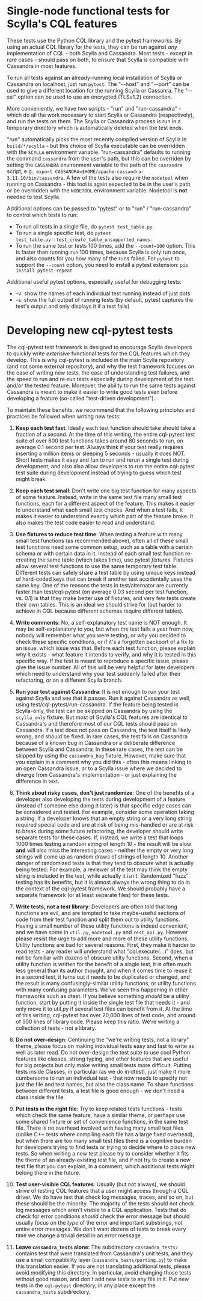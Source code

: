 # Single-node functional tests for Scylla's CQL features

These tests use the Python CQL library and the pytest frameworks.
By using an actual CQL library for the tests, they can be run against *any*
implementation of CQL - both Scylla and Cassandra. Most tests - except in
rare cases - should pass on both, to ensure that Scylla is compatible with
Cassandra in most features.

To run all tests against an already-running local installation of Scylla
or Cassandra on localhost, just run `pytest`. The "--host" and "--port"
can be used to give a different location for the running Scylla or Cassanra.
The "--ssl" option can be used to use an encrypted (TLSv1.2) connection.

More conveniently, we have two scripts - "run" and "run-cassandra" - which
do all the work necessary to start Scylla or Cassandra (respectively),
and run the tests on them. The Scylla or Cassandra process is run in a
temporary directory which is automatically deleted when the test ends.

"run" automatically picks the most recently compiled version of Scylla in
`build/*/scylla` - but this choice of Scylla executable can be overridden with
the `SCYLLA` environment variable. "run-cassandra" defaults to running the
command `cassandra` from the user's path, but this can be overriden by setting
the `CASSANDRA` environment variable to the path of the `cassandra` script,
e.g., `export CASSANDRA=$HOME/apache-cassandra-3.11.10/bin/cassandra`.
A few of the tests also require the `nodetool` when running on Cassandra -
this tool is again expected to be in the user's path, or be overridden with
the `NODETOOL` environment variable. Nodetool is **not** needed to test
Scylla.

Additional options can be passed to "pytest" or to "run" / "run-cassandra"
to control which tests to run:

* To run all tests in a single file, do `pytest test_table.py`.
* To run a single specific test, do `pytest test_table.py::test_create_table_unsupported_names`.
* To run the same test or tests 100 times, add the `--count=100` option.
  This is faster than running `run` 100 times, because Scylla is only run
  once, and also counts for you how many of the runs failed.
  For `pytest` to support the `--count` option, you need to install a
  pytest extension: `pip install pytest-repeat`

Additional useful pytest options, especially useful for debugging tests:

* -v: show the names of each individual test running instead of just dots.
* -s: show the full output of running tests (by default, pytest captures the test's output and only displays it if a test fails)

# Developing new cql-pytest tests

The cql-pytest test framework is designed to encourage Scylla developers
to quickly write _extensive_ functional tests for the CQL features which
they develop. This is why cql-pytest is included in the main Scylla
repository (and not some external repository), and why the test framework
focuses on the ease of writing new tests, the ease of understanding test
failures, and the speed to run and re-run tests especially during development
of the test and/or the tested feature. Moreover, the ability to run the
same tests against Cassandra is meant to make it easier to write good tests
even before developing a feature (so-called "test-driven development").

To maintain these benefits, we recommend that the following principles
and practices be followed when writing new tests:

1. **Keep each test fast**: Ideally each test function should take should
   take a fraction of a second. At the time of this writing, the entire
   cql-pytest test suite of over 800 test functions takes around 80
   seconds to run, on average 0.1 second per test. Always think if your
   test really requires inserting a million items or sleeping 5 seconds -
   usually it does NOT.
   Short tests makes it easy and fun to run and rerun a single test during
   development, and also also allow developers to run the entire cql-pytest
   test suite during development instead of trying to guess which test might
   break.

2. **Keep each test small**: Don't write one big test function for many
   aspects of some feature. Instead, write in the same test file many small
   test functions, each for a different aspect of the feature. This makes it
   easier to understand what each small test checks. And when a test fails,
   it makes it easier to understand exactly which part of the feature broke.
   It also makes the test code easier to read and understand.

3. **Use fixtures to reduce test time**: When testing a feature with many
   small test functions (as recommended above), often all of these small
   test functions need some common setup, such as a table with a certain
   schema or with certain data in it. Instead of each small test function
   re-creating the same table (which takes time), use pytest _fixtures_.
   Fixtures allow several test functions to use the same temporary test table.
   Different tests can safely share a test table by using unique keys
   instead of hard-coded keys that can break if another test accidentally
   uses the same key.
   One of the reasons the tests in test/alternator are currently faster
   than test/cql-pytest (on average 0.03 second per test function, vs. 0.1)
   is that they make better use of fixtures, and very few tests create
   their own tables. This is an ideal we should strive for (but harder
   to achieve in CQL because different schemas require different tables).

4. **Write comments**: No, a self-explanatory test name is NOT enough.
   It may be self-explanatory to you, but when the test fails a year
   from now, nobody will remember what you were testing, or *why* you
   decided to check these specific conditions, or if it's a forgotten
   backport of a fix to an issue, which issue was that.
   Before each test function, please explain why it exists - what feature
   it intends to verify, and why it is tested in this specific way.
   If the test is meant to reproduce a specific issue, please give the
   issue number. All of this will be very helpful for later developers
   which need to understand why your test suddenly failed after their
   refactoring, or on a different Scylla branch.

5. **Run your test against Cassandra**: It is not enough to run your
   test against Scylla and see that it passes. Run it against Cassandra as
   well, using test/cql-pytest/run-cassandra. If the feature being tested
   is Scylla-only, the test can be skipped on Cassandra by using the
   `scylla_only` fixture. But most of Scylla's CQL features are identical
   to Cassandra's and therefore most of our CQL tests should pass on
   Cassandra. If a test does not pass on Cassandra, the test itself is
   likely wrong, and should be fixed. In rare cases, the test fails on
   Cassandra because of a known bug in Cassandra or a deliberate difference
   between Scylla and Cassandra; In these rare cases, the test can be
   skipped by using the `cassandra_bug` fixture. However, make sure that
   you explain in a comment why you did this - often this means linking
   to an open Cassandra issue, or to a Scylla issue where we decided to
   diverge from Cassandra's implementation - or just explaining the
   difference in text.

6. **Think about risky cases, don't just randomize**: One of the benefits
   of a developer also developing the tests during development of a feature
   (instead of someone else doing it later) is that specific edge cases
   can be considered and tested. For example, consider some operation taking
   a string. If a developer knows that an empty string or a very long
   string required special code and are at risk of being mis-handled or
   are at risk to break during some future refactoring, the developer should
   write separate tests for these cases.
   If, instead, we write a test that loops 1000 times testing a random
   string of length 10 - the result will be slow **and** will also miss
   the interesting cases - neither the empty or very long strings will
   come up as random draws of strings of length 10.
   Another danger of randomized tests is that they tend to obscure what
   is actually being tested: For example, a reviewer of the test may think
   the empty string is included in the test, while actually it isn't.
   Randomized "fuzz" testing has its benefits, but it is almost always the
   wrong thing to do in the context of the cql-pytest framework. We should
   probably have a separate framework (or at least separate files) for
   these tests.

7. **Write tests, not a test library**: Developers are often told that
   long functions are evil, and are tempted to take maybe-useful sections
   of code from their test function and split them out to utility functions.
   Having a small number of these utility functions is indeed convenient,
   and we have some in `util.py`, `nodetool.py` and `rest_api.py`. However
   please resist the urge to add more and more of these utility functions.
   Utility functions are bad for several reasons. First, they make it
   harder to read tests - any reader will understand what "cql.execute(...)"
   does, but not be familiar with dozens of obscure utilty functions.
   Second, when a utility function is written for the benefit of a single
   test, it is often much less general than its author thought, and when
   it comes time to reuse it in a second test, it turns out it needs to be
   duplicated or changed, and the result is many confusingly-similar
   utility functions, or utility functions with many confusing parameters.
   We've seen this happening in other frameworks such as dtest.
   If you believe something _should_ be a utility function, start by
   putting it inside the single test file that needs it - and only move
   it to util.py if several test files can benefit from it.
   At the time of this writing, cql-pytest has over 20,000 lines of test
   code, and around of 500 lines of library code. Please keep this ratio.
   We're writing a collection of tests - not a library.

8. **Do not over-design**: Continuing the "we're writing tests, not a
   library" theme, please focus on making individual tests easy and fast
   to write as well as later read. Do not over-design the test suite to use
   cool Python features like classes, strong typing, and other features that
   are useful for big projects but only make writing small tests more
   difficult. Putting tests inside Classes, in particular (as we do in dtest),
   just make it more cumbersome to run an individual test - that now needs
   to specify not just the file and test names, but also the class name.
   To share functions between different tests, a test file is good enough -
   we don't need a class inside the file.

9. **Put tests in the right file**: Try to keep related tests functions -
   tests which check the same feature, have a similar theme, or perhaps use
   some shared fixture or set of convenience functions, in the same test file.
   There is no overhead involved with having many small test files
   (unlike C++ tests where compiling each file has a large fixed overhead),
   but when there are too many small test files there is a cognitive
   burden for developers trying to find tests or trying to decide where
   to place new tests. So when writing a new test please try to consider
   whether it fits the theme of an already-existing test file, and if not try
   to create a new test file that you can explain, in a comment, which
   additional tests might belong there in the future.

10. **Test user-visible CQL features**: Usually (but not always), we should
   strive of testing CQL features that a user might access through a
   CQL driver. We do have test that check log messages, traces, and so
   on, but these should be the minority. The majority of the tests should
   not check log messages which aren't visible to a CQL application.
   Tests that do check for error conditions _should_ check the error message
   but should usually focus on the _type_ of the error and important
   substrings, not entire error messages. We don't want dozens of tests to
   break every time we change a trivial detail in an error message.

11. **Leave `cassandra_tests` alone**: The subdirectory `cassandra_tests/`
   contains test that were translated from Cassandra's unit tests, and
   they use a small compatibility layer (`cassandra_tests/porting.py`)
   to make this translation easier. If you are not translating additional
   tests, please avoid modifying this directory. In particular, avoid
   changing those tests without good reason, and don't add new tests to
   any file in it. Put new tests in the `cql-pytest` directory, in any
   place except the `cassandra_tests` subdirectory.
